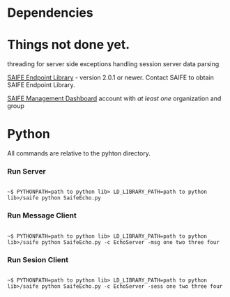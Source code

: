 # Dependencies

# Things not done yet. 

threading for server side
exceptions handling 
session server data parsing

[SAIFE Endpoint Library](http://saifeinc.com/developers/libraries/) - version 2.0.1 or newer.  Contact SAIFE to obtain SAIFE Endpoint Library.

[SAIFE Management Dashboard](https://dashboard.saifeinc.com/) account with <i/>at least one</i> organization and group

# Python
All commands are relative to the pyhton directory.

### Run Server 
<code>
~$ PYTHONPATH=path to python lib> LD_LIBRARY_PATH=path to python lib>/saife python SaifeEcho.py
</code>

### Run Message Client 
<code>
~$ PYTHONPATH=path to python lib> LD_LIBRARY_PATH=path to python lib>/saife python SaifeEcho.py -c EchoServer -msg one two three four
</code>

### Run Sesion Client 
<code>
~$ PYTHONPATH=path to python lib> LD_LIBRARY_PATH=path to python lib>/saife python SaifeEcho.py -c EchoServer -sess one two three four
</code>


